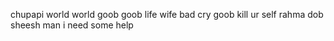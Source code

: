 chupapi world
world goob 
goob life
wife bad
cry goob
kill ur self
rahma dob
sheesh man i need some help
